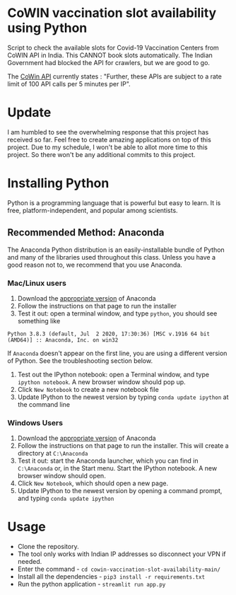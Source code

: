 # CoWIN vaccination slot availability using Python

Script to check the available slots for Covid-19 Vaccination Centers from CoWIN API in India. This CANNOT book slots automatically. The Indian Government had blocked the API for crawlers, but we are good to go.

<!---
[Click to view the Website](https://bit.ly/3ob9l94)
-->

The [CoWin API](https://apisetu.gov.in/public/marketplace/api/cowin) currently states : "Further, these APIs are subject to a rate limit of 100 API calls per 5 minutes per IP".
&nbsp;
# Update
I am humbled to see the overwhelming response that this project has received so far. Feel free to create amazing applications on top of this project. Due to my schedule, I won't be able to allot more time to this project. So there won't be any additional commits to this project.

# Installing Python
Python is a programming language that is powerful but easy to learn. It is free, platform-independent, and popular among scientists.

## Recommended Method: Anaconda
The Anaconda Python distribution is an easily-installable bundle of Python and many of the libraries used throughout this class. Unless you have a good reason not to, we recommend that you use Anaconda.

### Mac/Linux users
1. Download the [appropriate version](https://www.anaconda.com/products/individual) of Anaconda
1. Follow the instructions on that page to run the installer
1. Test it out: open a terminal window, and type ``python``, you should see something like
```
Python 3.8.3 (default, Jul  2 2020, 17:30:36) [MSC v.1916 64 bit (AMD64)] :: Anaconda, Inc. on win32
```
If `Anaconda` doesn't appear on the first line, you are using a different version of Python. See the troubleshooting section below.

1. Test out the IPython notebook: open a Terminal window, and type `ipython notebook`. A new browser window should pop up. 
1. Click `New Notebook` to create a new notebook file
1. Update IPython to the newest version by typing `conda update ipython` at the command line

### Windows Users
1. Download the [appropriate version](https://www.anaconda.com/products/individual) of Anaconda
1. Follow the instructions on that page to run the installer. This will create a directory at `C:\Anaconda`
1. Test it out: start the Anaconda launcher, which you can find in `C:\Anaconda` or, in the Start menu. Start the IPython notebook. A new browser window should open. 
1. Click `New Notebook`, which should open a new page.
1. Update IPython to the newest version by opening a command prompt, and typing `conda update ipython`

# Usage
- Clone the repository.
- The tool only works with Indian IP addresses so disconnect your VPN if needed.
- Enter the command - `cd cowin-vaccination-slot-availability-main/`
- Install all the dependencies - `pip3 install -r requirements.txt`
- Run the python application - `streamlit run app.py`
&nbsp;


